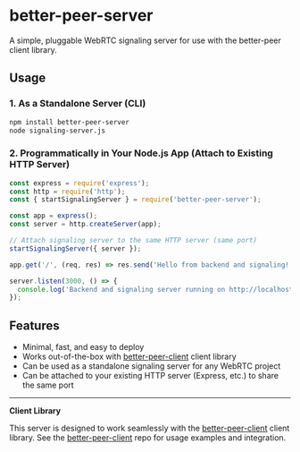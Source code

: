 # better-peer-server

A simple, pluggable WebRTC signaling server for use with the better-peer client library.

## Usage

### 1. As a Standalone Server (CLI)

```sh
npm install better-peer-server
node signaling-server.js
```

### 2. Programmatically in Your Node.js App (Attach to Existing HTTP Server)

```js
const express = require('express');
const http = require('http');
const { startSignalingServer } = require('better-peer-server');

const app = express();
const server = http.createServer(app);

// Attach signaling server to the same HTTP server (same port)
startSignalingServer({ server });

app.get('/', (req, res) => res.send('Hello from backend and signaling!'));

server.listen(3000, () => {
  console.log('Backend and signaling server running on http://localhost:3000');
});
```

## Features
- Minimal, fast, and easy to deploy
- Works out-of-the-box with [better-peer-client](https://github.com/knox26/better-peer-client) client library
- Can be used as a standalone signaling server for any WebRTC project
- Can be attached to your existing HTTP server (Express, etc.) to share the same port

---

**Client Library**

This server is designed to work seamlessly with the [better-peer-client](https://github.com/knox26/better-peer-client)  client library. See the [better-peer-client](https://github.com/knox26/better-peer-client)  repo for usage examples and integration.
